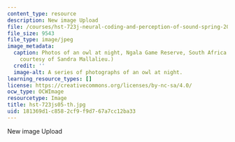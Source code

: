 ```yaml
---
content_type: resource
description: New image Upload
file: /courses/hst-723j-neural-coding-and-perception-of-sound-spring-2005/181369d1c8582cf9f9d767a7cc12ba33_hst-723js05-th.jpg
file_size: 9543
file_type: image/jpeg
image_metadata:
  caption: Photos of an owl at night, Ngala Game Reserve, South Africa. (Photograph
    courtesy of Sandra Mallalieu.)
  credit: ''
  image-alt: A series of photographs of an owl at night.
learning_resource_types: []
license: https://creativecommons.org/licenses/by-nc-sa/4.0/
ocw_type: OCWImage
resourcetype: Image
title: hst-723js05-th.jpg
uid: 181369d1-c858-2cf9-f9d7-67a7cc12ba33
---
```

New image Upload
